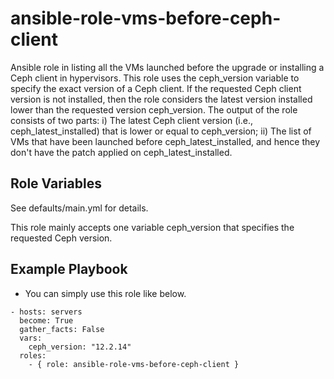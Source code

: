 # ansible-role-vms-before-ceph-client

Ansible role in listing all the VMs launched before the upgrade or installing a Ceph client in hypervisors. This role uses the ceph_version variable to specify the exact version of a Ceph client. If the requested Ceph client version is not installed, then the role considers the latest version installed lower than the requested version ceph_version. The output of the role consists of two parts: i) The latest Ceph client version (i.e., ceph_latest_installed) that is lower or equal to ceph_version; ii) The list of VMs that have been launched before ceph_latest_installed, and hence they don't have the patch applied on ceph_latest_installed.

Role Variables
--------------

See defaults/main.yml for details.

This role mainly accepts one variable ceph_version that specifies the requested Ceph version. 


Example Playbook
----------------


* You can simply use this role like below. 

```
- hosts: servers
  become: True
  gather_facts: False
  vars:
    ceph_version: "12.2.14"
  roles:
    - { role: ansible-role-vms-before-ceph-client }
```
